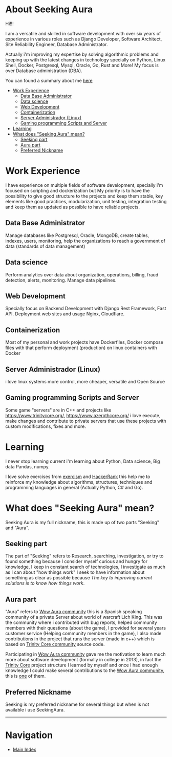 <!-- omit from toc -->
# About Seeking Aura

Hi!!!

I am a versatile and skilled in software development with over six years of experience in various roles such as Django Developer, Software Architect, Site Reliability Engineer, Database Administrator. 

Actually i'm improving my expertise by solving algorithmic problems and keeping up with the latest changes in technology specially on Python, Linux Shell, Docker, Postgresql, Mysql, Oracle, Go, Rust and More! My focus is over Database administration (DBA).

You can found a summary about me [here](https://github.com/SeekingAura)

- [Work Experience](#work-experience)
  - [Data Base Administrator](#data-base-administrator)
  - [Data science](#data-science)
  - [Web Development](#web-development)
  - [Containerization](#containerization)
  - [Server Administrador (Linux)](#server-administrador-linux)
  - [Gaming programming Scripts and Server](#gaming-programming-scripts-and-server)
- [Learning](#learning)
- [What does "Seeking Aura" mean?](#what-does-seeking-aura-mean)
  - [Seeking part](#seeking-part)
  - [Aura part](#aura-part)
  - [Preferred Nickname](#preferred-nickname)


# Work Experience
I have experience on multiple fields of software development, specially i'm focused on scripting and dockerization but My priority is to have the possibility to give good structure to the projects and keep them stable, key elements like good practices, modularization, unit testing, integration testing and keep them as updated as possible to have reliable projects.

## Data Base Administrator
Manage databases like Postgresql, Oracle, MongoDB, create tables, indexes, users, monitoring, help the organizations to reach a government of data (standards of data management)
## Data science
Perform analytics over data about organization, operations, billing, fraud detection, alerts, monitoring. Manage data pipelines.
## Web Development
Specially focus on Backend Development with Django Rest Framework, Fast API. Deployment web sites and usage Nginx, Cloudflare.
## Containerization
Most of my personal and work projects have Dockerfiles, Docker compose files with that perform deployment (production) on linux containers with Docker
## Server Administrador (Linux)
i love linux systems more control, more cheaper, versatile and Open Source
## Gaming programming Scripts and Server
Some game "servers" are in C++ and projects like https://www.trinitycore.org/, https://www.azerothcore.org/ i love execute, make changes and contribute to private servers that use these projects with custom modifications, fixes and more.

# Learning
I never stop learning current i'm learning about Python, Data science, Big data Pandas, numpy.

I love solve exercises from [exercism](https://exercism.org/profiles/Seeking) and [HackerRank](https://www.hackerrank.com/) this help me to reinforce my knowledge about algorithms, structures, techniques and programming languages in general (Actually Python, C\# and Go).

# What does "Seeking Aura" mean?
Seeking Aura is my full nickname, this is made up of two parts "Seeking" and "Aura".

## Seeking part
The part of "Seeking" refers to Research, searching, investigation, or try to found something because I consider myself curious and hungry for knowledge, I keep in constant search of technologies, I investigate as much as I can about "how things work" I seek to have information about something as clear as possible because *The key to improving current solutions is to know how things work*.

## Aura part
"Aura" refers to [Wow Aura community](https://wowaura.com) this is a Spanish speaking community of a private Server about world of warcraft Lich King. This was the community where i contributed with bug reports, helped community members with their questions (about the game), I provided for several years customer service (Helping community members in the game), I also made contributions in the project that runs the server (made in c++) which is based on [Trinity Core community](https://trinitycore.org/) source code. 

Participating in [Wow Aura community](https://wowaura.com) gave me the motivation to learn much more about software development (formally in college in 2013), in fact the [Trinity Core](https://trinitycore.org/) project structure I learned by myself and once I had enough knowledge I could make several contributions to the [Wow Aura community](https://wowaura.com), this is [one](https://www.youtube.com/watch?v=0ER61eCVxyY&pp=ygUTd293YXVyYSBzcXVpZCBldmVudA%3D%3D) of them.

## Preferred Nickname
Seeking is my preferred nickname for several things but when is not available i use SeekingAura.

---
<!-- omit from toc -->
# Navigation
* [Main Index](/)
